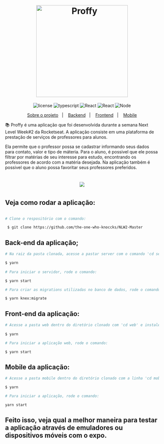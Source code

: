 <h1 align="center"> 
  <img alt="Proffy" title="Proffy" src="https://ik.imagekit.io/hld13bjzb1/logo_gKAaGKkPO.png"  width="300px" />     
</h1>            
<p align="center">    
   <img src="https://img.shields.io/badge/license-MIT-black?labelColor=7159c1&style=flat" alt="license" />  <img src="https://img.shields.io/badge/typescript-76.2-black?labelColor=7159c1&style=flat" alt="typescript" />   <img src="https://img.shields.io/badge/React-JS-black?labelColor=7159c1&style=flat" alt="React" /> <img src="https://img.shields.io/badge/React-Native-black?labelColor=7159c1&style=flat" alt="React" /> <img src="https://img.shields.io/badge/Node-v12.16.3-black?labelColor=7159c1&style=flat" alt="Node" />  
              
            
<p align="center"> 
  <a href="#rocket-sobre-o-desafio">Sobre o projeto</a>&nbsp;&nbsp;&nbsp;|&nbsp;&nbsp;&nbsp;
  <a href="#Backend">Backend</a>&nbsp;&nbsp;&nbsp;|&nbsp;&nbsp;&nbsp;
  <a href="#Frontend">Frontend</a>&nbsp;&nbsp;&nbsp;|&nbsp;&nbsp;&nbsp;
  <a href="#Mobile">Mobile</a>  
</p>        
      
        
 
📚 Proffy é uma aplicação que foi desenvolvida durante a semana Next Level Week#2 da Rocketseat. A aplicação consiste em uma plataforma de prestação de serviços de professores para alunos. 

Ela permite que o professor possa se cadastrar informando seus dados para contato, valor e tipo de máteria. Para o aluno, é possivel que ele possa filtrar por matérias de seu interesse para estudo, encontrando os professores de acordo com a matéria desejada. Na aplicação também é possivel que o aluno possa favoritar seus professores preferidos.
 
<h1 align="center"> 
  <img src="https://ik.imagekit.io/hld13bjzb1/design_Ms_hauYm6.png">
<h1> 
 
   
 
## Veja como rodar a aplicação:   
```bash
  
# Clone o respositório com o comando:

 $ git clone https://github.com/the-one-who-knoccks/NLW2-Master
```

## Back-end da aplicação;
```bash
# Na raiz da pasta clonada, acesse a pastar server com o comando 'cd server' e instale as dependências com o comando:

$ yarn
  
# Para iniciar o servidor, rode o comando:

$ yarn start

# Para criar as migrations utilizadas no banco de dados, rode o comando:

$ yarn knex:migrate
```

  

## Front-end da aplicação:
```bash
# Acesse a pasta web dentro do diretório clonado com 'cd web' e instale as dependências com o comando:
 
$ yarn

# Para iniciar a aplicação web, rode o comando:  

$ yarn start
```

## Mobile da aplicação: 
```bash 
# Acesse a pasta mobile dentro do diretório clonado com a linha 'cd mobile' e instale as dependências com o comando:

$ yarn

# Para iniciar a aplicação, rode o comando:

yarn start
```  

## Feito isso, veja qual a melhor maneira para testar a aplicação através de emuladores ou dispositivos móveis com o expo.

